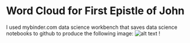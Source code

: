 # Word Cloud for First Epistle of John
I used mybinder.com data science workbench that saves data science notebooks to github to produce the following image: 
![alt text](1john-wordcloud.pngd.png)
!
